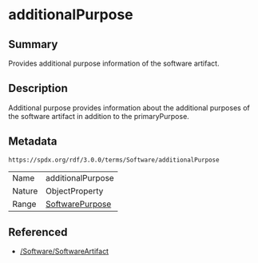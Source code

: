 <!-- Automatically generated by spec-parser v2.1.0 on 2024-06-17T15:44:58.460830+00:00 -->
<!-- SPDX-License-Identifier: Community-Spec-1.0 -->

# additionalPurpose

## Summary

Provides additional purpose information of the software artifact.


## Description

Additional purpose provides information about the additional purposes of the
software artifact in addition to the primaryPurpose.


## Metadata

`https://spdx.org/rdf/3.0.0/terms/Software/additionalPurpose`


| | |
|---|---|
| Name | additionalPurpose |
| Nature | ObjectProperty |
| Range | [SoftwarePurpose](../Vocabularies/SoftwarePurpose.md) |




## Referenced

- [/Software/SoftwareArtifact](../../Software/Classes/SoftwareArtifact.md)

